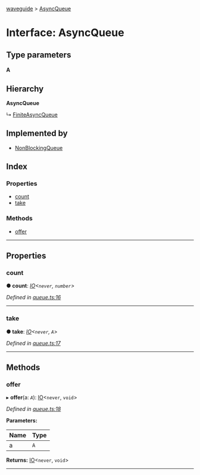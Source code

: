 [waveguide](../README.md) > [AsyncQueue](../interfaces/asyncqueue.md)

# Interface: AsyncQueue

## Type parameters
#### A 
## Hierarchy

**AsyncQueue**

↳  [FiniteAsyncQueue](finiteasyncqueue.md)

## Implemented by

* [NonBlockingQueue](../classes/nonblockingqueue.md)

## Index

### Properties

* [count](asyncqueue.md#count)
* [take](asyncqueue.md#take)

### Methods

* [offer](asyncqueue.md#offer)

---

## Properties

<a id="count"></a>

###  count

**● count**: *[IO](../classes/io.md)<`never`, `number`>*

*Defined in [queue.ts:16](https://github.com/rzeigler/waveguide/blob/a4eddcf/src/queue.ts#L16)*

___
<a id="take"></a>

###  take

**● take**: *[IO](../classes/io.md)<`never`, `A`>*

*Defined in [queue.ts:17](https://github.com/rzeigler/waveguide/blob/a4eddcf/src/queue.ts#L17)*

___

## Methods

<a id="offer"></a>

###  offer

▸ **offer**(a: *`A`*): [IO](../classes/io.md)<`never`, `void`>

*Defined in [queue.ts:18](https://github.com/rzeigler/waveguide/blob/a4eddcf/src/queue.ts#L18)*

**Parameters:**

| Name | Type |
| ------ | ------ |
| a | `A` |

**Returns:** [IO](../classes/io.md)<`never`, `void`>

___

